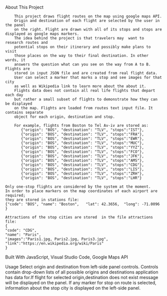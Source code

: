 About This Project

		This project draws flight routes on the map using google maps API.
		Origin and destination of each flight are selected by the user in the panel 
		on the right. Flight are drawn with all of its stops and stops are displayed as google maps markers.
		The idea behind the project is that travelers may  want to research routes and 
		potential stops on their itinerary and possibly make plans to visit
		those places on the way to their final destination. In other words, it 
		answers the question what can you see on the way from A to B. Flights are 
		stored in input JSON file and are created from real flight data. 
		User can select a marker that marks a stop and see images for that city 
		as well as Wikipedia link to learn more about the about it.
		Flights data does not contain all real life flights that depart each day
		but rather a small subset of flights to demonstrate how they can be displayed 
		on the map. Flights are loaded from routes text input file. It contains separate  
		object for each origin, destination and stop.
  
		For example, flights from Boston to Tel Av-iv are stored as:
		   {"origin": "BOS", "destination": "TLV", "stops":"IST"},
		   {"origin": "BOS", "destination": "TLV", "stops":"FRA"},
		   {"origin": "BOS", "destination": "TLV", "stops":"EWR"},
		   {"origin": "BOS", "destination": "TLV", "stops":"MUC"},
		   {"origin": "BOS", "destination": "TLV", "stops":"YYZ"},
		   {"origin": "BOS", "destination": "TLV", "stops":"FCO"},
		   {"origin": "BOS", "destination": "TLV", "stops":"JFK"},
		   {"origin": "BOS", "destination": "TLV", "stops":"AMS"},
		   {"origin": "BOS", "destination": "TLV", "stops":"CDG"},
		   {"origin": "BOS", "destination": "TLV", "stops":"LIS"},
		   {"origin": "BOS", "destination": "TLV", "stops":"ZRH"},
		   {"origin": "BOS", "destination": "TLV", "stops":"LHR"}
	   
	Only one-stop flights are considered by the system at the moment.
	In order to place markers on the map coordinates of each airport are required; 
	they are stored in stations file:
	{"code": "BOS", "name": "Boston",   "lat": 42.3656,  "long": -71.0096 }
	
	Attractions of the stop cities are stored  in the file attractions file:
	{
	"code": "CDG", 
	"name": "Paris", 
	"images":"Paris1.jpg, Paris2.jpg, Paris3.jpg", 
	"link":"https://en.wikipedia.org/wiki/Paris"
	}

Built With
       JavaScript, Visual Studio Code, Google Maps API
       
Usage
	Select origin and destination from left-side panel controls. Controls 
	contain drop-down lists of all possible origins and destinations 
	application has data for.If flight for selected origin,destination does not exist
	message will be displayed on the panel. If any marker for stop on route is selected, 
	information about the stop city is displayed on the left-side panel.
